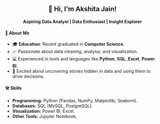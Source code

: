 <h2 align="center">👋 Hi, I'm Akshita Jain!</h2>
<h4 align="center">Aspiring Data Analyst | Data Enthusiast | Insight Explorer</h4>

#### 🌟 About Me

- 🎓 **Education**: Recent graduated in **Computer Science**.
- 📈 Passionate about data cleaning, analysis, and visualization.
- 💻 Experienced in tools and languages like **Python**, **SQL**, **Excel**, **Power BI**.
- 🌟 Excited about uncovering stories hidden in data and using them to drive decisions.

#### 🛠️ Skills  

- **Programming:** Python (Pandas, NumPy, Matplotlib, Seaborn).
- **Databases:** SQL (MySQL, PostgreSQL).
- **Visualization:** Power BI, Excel.
- **Other Tools:** Jupyter Notebook. 
